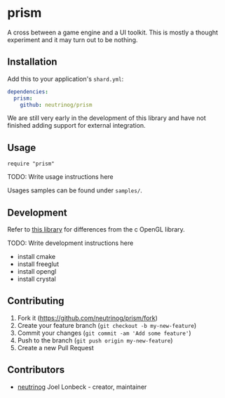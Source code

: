 # prism

A cross between a game engine and a UI toolkit.
This is mostly a thought experiment and it may turn out to be nothing.

## Installation

Add this to your application's `shard.yml`:

```yaml
dependencies:
  prism:
    github: neutrinog/prism
```

We are still very early in the development of this library and have not finished adding support for external integration.

## Usage

```crystal
require "prism"
```

TODO: Write usage instructions here

Usages samples can be found under `samples/`.

## Development

Refer to [this library](https://github.com/calebuharrison/LibGL) for differences from the c OpenGL library.

TODO: Write development instructions here

- install cmake
- install freeglut
- install opengl
- install crystal

## Contributing

1. Fork it (<https://github.com/neutrinog/prism/fork>)
2. Create your feature branch (`git checkout -b my-new-feature`)
3. Commit your changes (`git commit -am 'Add some feature'`)
4. Push to the branch (`git push origin my-new-feature`)
5. Create a new Pull Request

## Contributors

- [neutrinog](https://github.com/neutrinog) Joel Lonbeck - creator, maintainer
